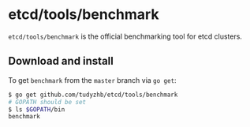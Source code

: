 # etcd/tools/benchmark

`etcd/tools/benchmark` is the official benchmarking tool for etcd clusters.

## Download and install
To get `benchmark` from the `master` branch via `go get`:
```sh
$ go get github.com/tudyzhb/etcd/tools/benchmark
# GOPATH should be set
$ ls $GOPATH/bin
benchmark
```
